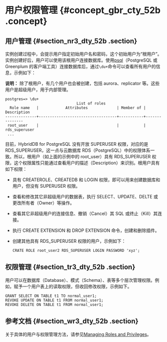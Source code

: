 # 用户权限管理 {#concept_gbr_cty_52b .concept}

## 用户管理 {#section_nr3_dty_52b .section}

实例创建过程中，会提示用户指定初始用户名和密码，这个初始用户为“根用户”。实例创建好后，用户可以使用该根用户连接数据库。使用[psql](http://gpdb.docs.pivotal.io/4380/client_tool_guides/client/unix/psql.html)（PostgreSQL 或 Greenplum 的客户端工具）连接数据库后，通过`\du+`命令可以查看所有用户的信息，示例如下：

**说明：** 除了根用户，有几个用户也会被创建，包括 aurora、replicator 等。这些用户是超级用户，用于内部管理。

```
postgres=> \du+
                                List of roles
  Role name   |            Attributes             | Member of |  Description
--------------+-----------------------------------+-----------+---------------
 root_user    |                                   |           | rds_superuser
 ...
```

目前，HybridDB for PostgreSQL 没有开放 SUPERUSER 权限，对应的是 RDS\_SUPERUSER，这一点与云数据库 RDS（PostgreSQL）中的权限体系一致。所以，根用户（如上面的示例中的 root\_user）具有 RDS\_SUPERUSER 权限，这个权限属性只能通过查看用户的描述（Description）来识别。根用户具有如下权限：

-   具有 CREATEROLE、CREATEDB 和 LOGIN 权限，即可以用来创建数据库和用户，但没有 SUPERUSER 权限。

-   查看和修改其它非超级用户的数据表，执行 SELECT、UPDATE、DELTE 或更改所有者（Owner）等操作。

-   查看其它非超级用户的连接信息、撤销（Cancel）其 SQL 或终止（Kill）其连接。

-   执行 CREATE EXTENSION 和 DROP EXTENSION 命令，创建和删除插件。

-   创建其他具有 RDS\_SUPERUSER 权限的用户，示例如下：

    ```
    CRATE ROLE root_user2 RDS_SUPERUSER LOGIN PASSWORD 'xyz';
    ```


## 权限管理 {#section_tr3_dty_52b .section}

用户可以在数据库（Database）、模式（Schema）、表等多个层次管理权限。例如，赋予一个用户表上的读取权限，但收回修改权限，示例如下。

```
GRANT SELECT ON TABLE t1 TO normal_user1;
REVOKE UPDATE ON TABLE t1 FROM normal_user1;
REVOKE DELETE ON TABLE t1 FROM normal_user1;
```

## 参考文档 {#section_wr3_dty_52b .section}

关于具体的用户与权限管理方法，请参见[Managing Roles and Privileges](http://gpdb.docs.pivotal.io/4380/admin_guide/roles_privs.html)。

